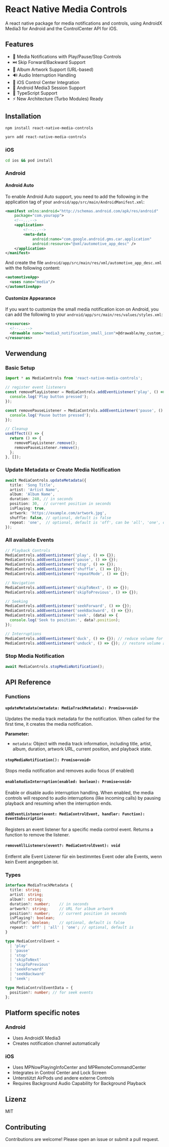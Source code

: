 # React Native Media Controls

A react native package for media notifications and controls, using AndroidX Media3 for Android and the ControlCenter API for iOS.

## Features

- 🎵 Media Notifications with Play/Pause/Stop Controls
- ⏭️ Skip Forward/Backward Support
- 🎨 Album Artwork Support (URL-based)
- 🔊 Audio Interruption Handling
- 📱 iOS Control Center Integration
- 🤖 Android Media3 Session Support
- 🎯 TypeScript Support
- ⚡ New Architecture (Turbo Modules) Ready

## Installation

```bash
npm install react-native-media-controls
```

```bash
yarn add react-native-media-controls
```

### iOS

```bash
cd ios && pod install
```

### Android

#### Android Auto
To enable Android Auto support, you need to add the following in the application tag of your `android/app/src/main/AndroidManifest.xml`:

```xml
<manifest xmlns:android="http://schemas.android.com/apk/res/android"
    package="com.yourapp">
    <!--...-->
    <application>
        <!--...-->
        <meta-data
            android:name="com.google.android.gms.car.application"
            android:resource="@xml/automotive_app_desc" />
    </application>
</manifest>
```

And create the file `android/app/src/main/res/xml/automotive_app_desc.xml` with the following content:

```xml
<automotiveApp>
  <uses name="media"/>
</automotiveApp>
```

#### Customize Appearance

If you want to customize the small media notification icon on Android, you can add the following to your `android/app/src/main/res/values/styles.xml`:

```xml
<resources>
  <!--...-->
  <drawable name="media3_notification_small_icon">@drawable/my_custom_icon</drawable>
</resources>
```

## Verwendung

### Basic Setup

```typescript
import * as MediaControls from 'react-native-media-controls';

// register event listeners
const removePlayListener = MediaControls.addEventListener('play', () => {
  console.log('Play button pressed');
});

const removePauseListener = MediaControls.addEventListener('pause', () => {
  console.log('Pause button pressed');
});

// Cleanup
useEffect(() => {
  return () => {
    removePlayListener.remove();
    removePauseListener.remove();
  };
}, []);
```

### Update Metadata or Create Media Notification

```typescript
await MediaControls.updateMetadata({
  title: 'Song Title',
  artist: 'Artist Name',
  album: 'Album Name',
  duration: 240, // in seconds
  position: 30,  // current position in seconds
  isPlaying: true,
  artwork: 'https://example.com/artwork.jpg',
  shuffle: false, // optional, default is false
  repeat: 'one',  // optional, default is 'off', can be 'all', 'one', or 'off'
});
```

### All available Events

```typescript
// Playback Controls
MediaControls.addEventListener('play', () => {});
MediaControls.addEventListener('pause', () => {});
MediaControls.addEventListener('stop', () => {});
MediaControls.addEventListener('shuffle', () => {});
MediaControls.addEventListener('repeatMode', () => {});

// Navigation
MediaControls.addEventListener('skipToNext', () => {});
MediaControls.addEventListener('skipToPrevious', () => {});

// Seeking
MediaControls.addEventListener('seekForward', () => {});
MediaControls.addEventListener('seekBackward', () => {});
MediaControls.addEventListener('seek', (data) => {
  console.log('Seek to position:', data?.position);
});

// Interruptions
MediaControls.addEventListener('duck', () => {}); // reduce volume for interruption
MediaControls.addEventListener('unduck', () => {}); // restore volume after interruption
```

### Stop Media Notification

```typescript
await MediaControls.stopMediaNotification();
```

## API Reference

### Functions

#### `updateMetadata(metadata: MediaTrackMetadata): Promise<void>`

Updates the media track metadata for the notification. When called for the first time, it creates the media notification.

**Parameter:**
- `metadata`: Object with media track information, including title, artist, album, duration, artwork URL, current position, and playback state.

#### `stopMediaNotification(): Promise<void>`

Stops media notification and removes audio focus (if enabled)

#### `enableAudioInterruption(enabled: boolean): Promise<void>`

Enable or disable audio interruption handling. When enabled, the media controls will respond to audio interruptions (like incoming calls) by pausing playback and resuming when the interruption ends.

#### `addEventListener(event: MediaControlEvent, handler: Function): EventSubscription`

Registers an event listener for a specific media control event. Returns a function to remove the listener.

#### `removeAllListeners(event?: MediaControlEvent): void`

Entfernt alle Event Listener für ein bestimmtes Event oder alle Events, wenn kein Event angegeben ist.

### Types

```typescript
interface MediaTrackMetadata {
  title: string;
  artist: string;
  album?: string;
  duration?: number;    // in seconds
  artwork?: string;     // URL for album artwork
  position?: number;    // current position in seconds
  isPlaying?: boolean;
  shuffle?: boolean;    // optional, default is false
  repeat?: 'off' | 'all' | 'one'; // optional, default is
}

type MediaControlEvent =
  | 'play'
  | 'pause'
  | 'stop'
  | 'skipToNext'
  | 'skipToPrevious'
  | 'seekForward'
  | 'seekBackward'
  | 'seek';

type MediaControlEventData = {
  position?: number; // for seek events
};
```

## Platform specific notes

### Android

- Uses AndroidX Media3
- Creates notification channel automatically

### iOS

- Uses MPNowPlayingInfoCenter and MPRemoteCommandCenter
- Integrates in Control Center and Lock Screen
- Unterstützt AirPods und andere externe Controls
- Requires Background Audio Capability for Background Playback

## Lizenz

MIT

## Contributing

Contributions are welcome! Please open an issue or submit a pull request.
